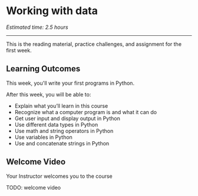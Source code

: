 # Working with data

_Estimated time: 2.5 hours_

---

This is the reading material, practice challenges, and assignment for the first week.

## Learning Outcomes

This week, you'll write your first programs in Python.

After this week, you will be able to:

- Explain what you’ll learn in this course
- Recognize what a computer program is and what it can do
- Get user input and display output in Python
- Use different data types in Python
- Use math and string operators in Python
- Use variables in Python
- Use and concatenate strings in Python

## Welcome Video

<aside>

Your Instructor welcomes you to the course

</aside>


TODO: welcome video

